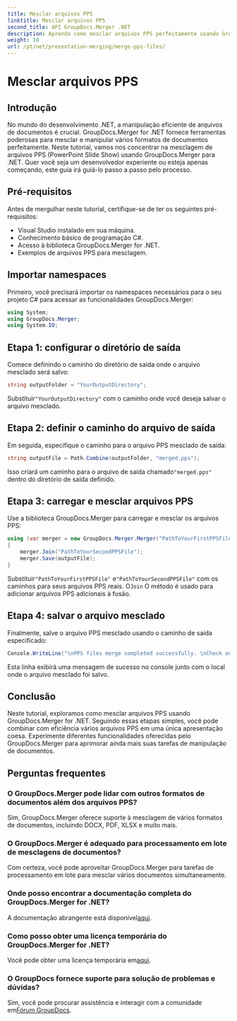 ```yaml
---
title: Mesclar arquivos PPS
linktitle: Mesclar arquivos PPS
second_title: API GroupDocs.Merger .NET
description: Aprenda como mesclar arquivos PPS perfeitamente usando GroupDocs.Merger for .NET. Guia passo a passo com exemplos de código. Aprimore suas habilidades de manipulação de documentos.
weight: 10
url: /pt/net/presentation-merging/merge-pps-files/
---
```


# Mesclar arquivos PPS

## Introdução
No mundo do desenvolvimento .NET, a manipulação eficiente de arquivos de documentos é crucial. GroupDocs.Merger for .NET fornece ferramentas poderosas para mesclar e manipular vários formatos de documentos perfeitamente. Neste tutorial, vamos nos concentrar na mesclagem de arquivos PPS (PowerPoint Slide Show) usando GroupDocs.Merger para .NET. Quer você seja um desenvolvedor experiente ou esteja apenas começando, este guia irá guiá-lo passo a passo pelo processo.
## Pré-requisitos
Antes de mergulhar neste tutorial, certifique-se de ter os seguintes pré-requisitos:
- Visual Studio instalado em sua máquina.
- Conhecimento básico de programação C#.
- Acesso à biblioteca GroupDocs.Merger for .NET.
- Exemplos de arquivos PPS para mesclagem.

## Importar namespaces
Primeiro, você precisará importar os namespaces necessários para o seu projeto C# para acessar as funcionalidades GroupDocs.Merger:
```csharp
using System; 
using GroupDocs.Merger;
using System.IO;
```
## Etapa 1: configurar o diretório de saída
Comece definindo o caminho do diretório de saída onde o arquivo mesclado será salvo:
```csharp
string outputFolder = "YourOutputDirectory";
```
 Substituir`"YourOutputDirectory"` com o caminho onde você deseja salvar o arquivo mesclado.
## Etapa 2: definir o caminho do arquivo de saída
Em seguida, especifique o caminho para o arquivo PPS mesclado de saída:
```csharp
string outputFile = Path.Combine(outputFolder, "merged.pps");
```
 Isso criará um caminho para o arquivo de saída chamado`"merged.pps"` dentro do diretório de saída definido.
## Etapa 3: carregar e mesclar arquivos PPS
Use a biblioteca GroupDocs.Merger para carregar e mesclar os arquivos PPS:
```csharp
using (var merger = new GroupDocs.Merger.Merger("PathToYourFirstPPSFile"))
{
    merger.Join("PathToYourSecondPPSFile");
    merger.Save(outputFile);
}
```
 Substituir`"PathToYourFirstPPSFile"` e`"PathToYourSecondPPSFile"` com os caminhos para seus arquivos PPS reais. O`Join` O método é usado para adicionar arquivos PPS adicionais à fusão.
## Etapa 4: salvar o arquivo mesclado
Finalmente, salve o arquivo PPS mesclado usando o caminho de saída especificado:
```csharp
Console.WriteLine("\nPPS files merge completed successfully. \nCheck output in {0}", outputFolder);
```
Esta linha exibirá uma mensagem de sucesso no console junto com o local onde o arquivo mesclado foi salvo.

## Conclusão
Neste tutorial, exploramos como mesclar arquivos PPS usando GroupDocs.Merger for .NET. Seguindo essas etapas simples, você pode combinar com eficiência vários arquivos PPS em uma única apresentação coesa. Experimente diferentes funcionalidades oferecidas pelo GroupDocs.Merger para aprimorar ainda mais suas tarefas de manipulação de documentos.

## Perguntas frequentes
### O GroupDocs.Merger pode lidar com outros formatos de documentos além dos arquivos PPS?
Sim, GroupDocs.Merger oferece suporte à mesclagem de vários formatos de documentos, incluindo DOCX, PDF, XLSX e muito mais.
### O GroupDocs.Merger é adequado para processamento em lote de mesclagens de documentos?
Com certeza, você pode aproveitar GroupDocs.Merger para tarefas de processamento em lote para mesclar vários documentos simultaneamente.
### Onde posso encontrar a documentação completa do GroupDocs.Merger for .NET?
 A documentação abrangente está disponível[aqui](https://tutorials.groupdocs.com/merger/net/).
### Como posso obter uma licença temporária do GroupDocs.Merger for .NET?
 Você pode obter uma licença temporária em[aqui](https://purchase.groupdocs.com/temporary-license/).
### O GroupDocs fornece suporte para solução de problemas e dúvidas?
Sim, você pode procurar assistência e interagir com a comunidade em[Fórum GroupDocs](https://forum.groupdocs.com/c/merger/32).